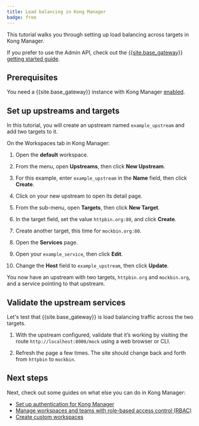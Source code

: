 ```yaml
---
title: Load balancing in Kong Manager
badge: free
---
```


This tutorial walks you through setting up load balancing across targets in Kong Manager.

If you prefer to use the Admin API, check out the [{{site.base_gateway}} getting started guide](/gateway/latest/get-started/load-balancing/).

## Prerequisites

You need a {{site.base_gateway}} instance with Kong Manager [enabled](/gateway/{{page.kong_version}}/kong-manager/enable).

## Set up upstreams and targets

In this tutorial, you will create an upstream named `example_upstream` and add two targets to it.

On the Workspaces tab in Kong Manager:

1. Open the **default** workspace.

2. From the menu, open **Upstreams**, then click **New Upstream**.

3. For this example, enter `example_upstream` in the **Name** field, then click **Create**.

4. Click on your new upstream to open its detail page.

5. From the sub-menu, open **Targets**, then click **New Target**.

6. In the target field, set the value `httpbin.org:80`, and click **Create**.

7. Create another target, this time for `mockbin.org:80`.

8. Open the **Services** page.

9. Open your `example_service`, then click **Edit**.

10. Change the **Host** field to `example_upstream`, then click **Update**.

You now have an upstream with two targets, `httpbin.org` and `mockbin.org`, and a service pointing to that upstream.

## Validate the upstream services

Let's test that {{site.base_gateway}} is load balancing traffic across the two targets.

1. With the upstream configured, validate that it’s working by visiting the route `http://localhost:8000/mock` using a web browser or CLI.

2. Refresh the page a few times. The site should change back and forth from `httpbin` to `mockbin`.

## Next steps

Next, check out some guides on what else you can do in Kong Manager:
* [Set up authentication for Kong Manager](/gateway/{{page.kong_version}}/kong-manager/auth/overview)
* [Manage workspaces and teams with role-based access control (RBAC)](/gateway/{{page.kong_version}}/kong-manager/auth/workspaces-and-teams)
* [Create custom workspaces](/gateway/{{page.kong_version}}/kong-manager/workspaces)
